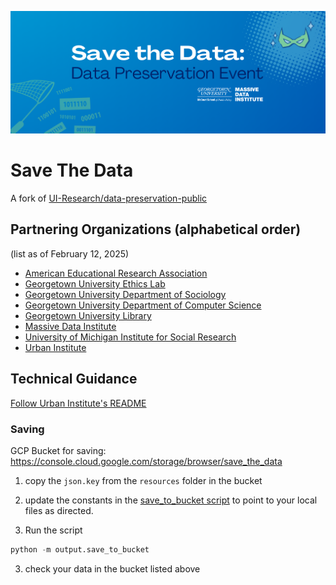 ![alt text](assets/save-the-data-header.png)

# Save The Data 

A fork of [UI-Research/data-preservation-public](https://github.com/UI-Research/data-preservation-public)

## Partnering Organizations (alphabetical order)
(list as of February 12, 2025)

- [American Educational Research Association](https://www.aera.net/)
- [Georgetown University Ethics Lab](https://ethicslab.georgetown.edu/)
- [Georgetown University Department of Sociology](https://sociology.georgetown.edu/)
- [Georgetown University Department of Computer Science](https://cs.georgetown.edu/)
- [Georgetown University Library](https://library.georgetown.edu/)
- [Massive Data Institute](https://library.georgetown.edu/scholarly-communication)
- [University of Michigan Institute for Social Research](https://isr.umich.edu/)
- [Urban Institute](https://www.urban.org/)


## Technical Guidance

[Follow Urban Institute's README](README_UI.md)

### Saving

GCP Bucket for saving: https://console.cloud.google.com/storage/browser/save_the_data

1. copy the `json.key` from the `resources` folder in the bucket

2. update the constants in the [save_to_bucket script](output/save_to_bucket.py) to point to your local files as directed.

2. Run the script

```py
python -m output.save_to_bucket
```
3. check your data in the bucket listed above